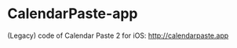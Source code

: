 CalendarPaste-app
=================

(Legacy) code of Calendar Paste 2 for iOS: http://calendarpaste.app
